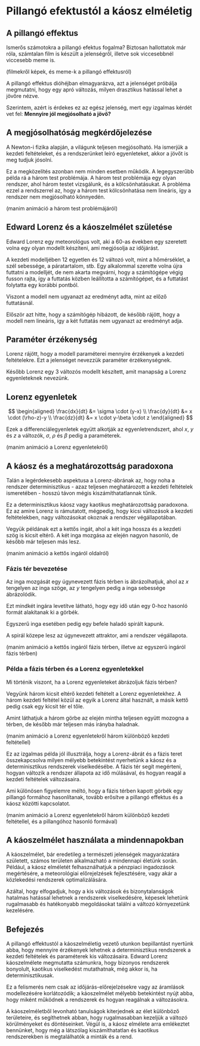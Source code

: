 # Pillangó efektustól a káosz elméletig

## A pillangó effektus

Ismerős számotokra a pillangó efektus fogalma? Biztosan hallottatok már róla, számtalan film is készült a jelenségről, illetve sok viccesebbnél viccesebb meme is.

(filmekről képek, és meme-k a pillangó effektusról)

A pillangó effektus dióhéjban elmagyarázva, azt a jelenséget próbálja megmutatni, hogy egy apró változás, milyen drasztikus hatással lehet a jövőre nézve.

Szerintem, azért is érdekes ez az egész jelenség, mert egy izgalmas kérdét vet fel:
**Mennyire jól megjósolható a jövő?**

## A megjósolhatóság megkérdőjelezése

A Newton-i fizika alapján, a világunk teljesen megjósolható. Ha ismerjük a kezdeti feltételeket, és a rendszerünket leíró egyenleteket, akkor a jövőt is meg tudjuk jósolni.

Ez a megközelítés azonban nem minden esetben működik. A legegyszerűbb példa rá a három test problémája. A három test problémája egy olyan rendszer, ahol három testet vizsgálunk, és a kölcsönhatásukat.
A probléma ezzel a rendszerrel az, hogy a három test kölcsönhatása nem lineáris, így a rendszer nem megjósolható könnyedén.

(manim animáció a három test problémájáról)

## Edward Lorenz és a káoszelmélet születése

Edward Lorenz egy meteorológus volt, aki a 60-as években egy szeretett volna egy olyan modellt készíteni, ami megjósolja az időjárást.

A kezdeti modelljében 12 egyetlen és 12 változó volt, mint a hőmérséklet, a szél sebessége, a páratartalom, stb.
Egy alkalommal szerette volna újra futtatni a modelljét, de nem akarta megvárni, hogy a számítógépe végig fusson rajta, így a futtatás közben leállította a számítógépet, és a futtatást folytatta egy korábbi pontból.

Viszont a modell nem ugyanazt az eredményt adta, mint az előző futtatásnál.

Először azt hitte, hogy a számítógép hibázott, de később rájött, hogy a modell nem lineáris, így a két futtatás nem ugyanazt az eredményt adja.

## Paraméter érzékenység

Lorenz rájött, hogy a modell paraméterei mennyire érzékenyek a kezdeti feltételekre. Ezt a jelenséget nevezzük paraméter érzékenységnek.

Később Lorenz egy 3 változós modellt készített, amit manapság a Lorenz egyenleteknek nevezünk.

## Lorenz egyenletek

$$
\begin{aligned}
\frac{dx}{dt} &= \sigma \cdot (y-x) \\
\frac{dy}{dt} &= x \cdot (\rho-z)-y \\
\frac{dz}{dt} &= x \cdot y-\beta \cdot z
\end{aligned}
$$

Ezek a differenciálegyenletek együtt alkotják az egyenletrendszert, ahol $x$, $y$ és $z$ a változók, $\sigma$, $\rho$ és $\beta$ pedig a paraméterek.

(manim animáció a Lorenz egyenletekről)

## A káosz és a meghatározottság paradoxona

Talán a legérdekesebb aspektusa a Lorenz-ábrának az, hogy noha a rendszer determinisztikus - azaz teljesen meghatározott a kezdeti feltételek ismeretében - hosszú távon mégis kiszámíthatatlannak tűnik.

Ez a determinisztikus káosz vagy kaotikus meghatározottság paradoxona. Ez az amire Lorenz is rámutatott, mégpedig, hogy kicsi változások a kezdeti feltételekben, nagy változásokat okoznak a rendszer végállapotában.

Vegyük példának ezt a
kettős ingát, ahol a két inga hossza és a kezdeti szög is kicsit eltérő. A két inga mozgása az elején nagyon hasonló, de később már teljesen más lesz.

(manim animáció a kettős ingáról oldalról)

### Fázis tér bevezetése

Az inga mozgását egy úgynevezett fázis térben is ábrázolhatjuk, ahol
az $x$ tengelyen az inga szöge, az $y$ tengelyen pedig a inga sebessége ábrázolódik.

Ezt mindkét ingára levetítve látható, hogy egy idő után egy 0-hoz hasonló formát alakítanak ki a görbék.

Egyszerű inga esetében pedig egy befele haladó spirált kapunk.

A spirál közepe lesz az úgynevezett attraktor, ami a rendszer végállapota.

(manim animáció a kettős ingáról fázis térben, illetve az egyszerű ingáról fázis térben)

### Példa a fázis térben és a Lorenz egyenletekkel

Mi történik viszont, ha a Lorenz egyenleteket ábrázoljuk fázis térben?

Vegyünk három kicsit eltérő kezdeti feltételt a Lorenz egyenletekhez. A három kezdeti feltétel közül az egyik a Lorenz által használt, a másik kettő pedig csak egy kicsit tér el tőle.

Amint láthatjuk a három görbe az elején mintha teljesen együtt mozogna a térben, de később már teljesen más irányba haladnak.

(manim animáció a Lorenz egyenletekről három különböző kezdeti feltétellel)

Ez az izgalmas példa jól illusztrálja, hogy a Lorenz-ábrát és a fázis teret összekapcsolva milyen mélyebb betekintést nyerhetünk a káosz és a determinisztikus rendszerek viselkedésébe. A fázis tér segít megérteni, hogyan változik a rendszer állapota az idő múlásával, és hogyan reagál a kezdeti feltételek változásaira.

Ami különösen figyelemre méltó, hogy a fázis térben kapott görbék egy pillangó formához hasonlítanak, tovább erősítve a pillangó effektus és a káosz közötti kapcsolatot.

(manim animáció a Lorenz egyenletekről három különböző kezdeti feltétellel, és a pillangóhoz hasonló formával)

## A káoszelmélet használata a mindennapokban

A káoszelmélet, bár eredetileg a természeti jelenségek magyarázatára született, számos területen alkalmazható a mindennapi életünk során. Például, a káosz elméletét felhasználhatjuk a pénzpiaci ingadozások megértésére, a meteorológiai előrejelzések fejlesztésére, vagy akár a közlekedési rendszerek optimalizálására.

Azáltal, hogy elfogadjuk, hogy a kis változások és bizonytalanságok hatalmas hatással lehetnek a rendszerek viselkedésére, képesek lehetünk rugalmasabb és hatékonyabb megoldásokat találni a változó környezetünk kezelésére.

## Befejezés

A pillangó effektustól a káoszelméletig vezető utunkon bepillantást nyertünk abba, hogy mennyire érzékenyek lehetnek a determinisztikus rendszerek a kezdeti feltételek és paraméterek kis változásaira. Edward Lorenz káoszelmélete megmutatta számunkra, hogy bizonyos rendszerek bonyolult, kaotikus viselkedést mutathatnak, még akkor is, ha determinisztikusak.

Ez a felismerés nem csak az időjárás-előrejelzésekre vagy az áramlások modellezésére korlátozódik; a káoszelmélet mélyebb betekintést nyújt abba, hogy miként működnek a rendszerek és hogyan reagálnak a változásokra.

A káoszelméletből levonható tanulságok kiterjednek az élet különböző területeire, és segíthetnek abban, hogy rugalmasabban kezeljük a változó körülményeket és döntéseinket. Végül is, a káosz elmélete arra emlékeztet bennünket, hogy még a látszólag kiszámíthatatlan és kaotikus rendszerekben is megtalálhatók a minták és a rend.
